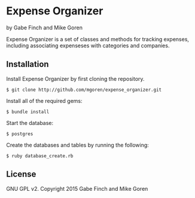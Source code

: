 Expense Organizer
=================

by Gabe Finch and Mike Goren

Expense Organizer is a set of classes and methods for tracking expenses, including associating expenseses with categories and companies.

Installation
------------

Install Expense Organizer by first cloning the repository.  
```
$ git clone http://github.com/mgoren/expense_organizer.git
```

Install all of the required gems:
```
$ bundle install
```

Start the database:
```
$ postgres
```

Create the databases and tables by running the following:
```
$ ruby database_create.rb
```

License
-------

GNU GPL v2. Copyright 2015 Gabe Finch and Mike Goren
